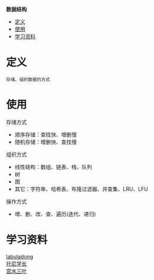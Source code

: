 **数据结构**
- [定义](#定义)
- [使用](#使用)
- [学习资料](#学习资料)

# 定义 #
```
存储、组织数据的方式
```

# 使用 #
存储方式  
- 顺序存储：查找快、增删慢  
- 随机存储：增删快、查找慢  

组织方式  
- 线性结构：数组、链表、栈、队列 
- 树
- 图  
- 其它：字符串、哈希表、布隆过滤器、并查集、LRU、LFU

操作方式  
- 增、删、改、查、遍历(迭代、递归)  

# 学习资料 #  
[labuladong]()  
[托尼学长]()  
[宫水三叶]()  